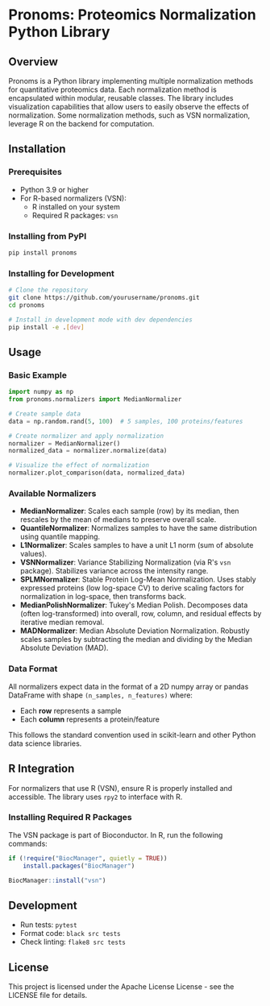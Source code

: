 # Pronoms: Proteomics Normalization Python Library

## Overview
Pronoms is a Python library implementing multiple normalization methods for quantitative proteomics data. Each normalization method is encapsulated within modular, reusable classes. The library includes visualization capabilities that allow users to easily observe the effects of normalization. Some normalization methods, such as VSN normalization, leverage R on the backend for computation.

## Installation

### Prerequisites
- Python 3.9 or higher
- For R-based normalizers (VSN):
  - R installed on your system
  - Required R packages: `vsn`

### Installing from PyPI
```bash
pip install pronoms
```

### Installing for Development
```bash
# Clone the repository
git clone https://github.com/yourusername/pronoms.git
cd pronoms

# Install in development mode with dev dependencies
pip install -e .[dev]
```

## Usage

### Basic Example
```python
import numpy as np
from pronoms.normalizers import MedianNormalizer

# Create sample data
data = np.random.rand(5, 100)  # 5 samples, 100 proteins/features

# Create normalizer and apply normalization
normalizer = MedianNormalizer()
normalized_data = normalizer.normalize(data)

# Visualize the effect of normalization
normalizer.plot_comparison(data, normalized_data)
```

### Available Normalizers
*   **MedianNormalizer**: Scales each sample (row) by its median, then rescales by the mean of medians to preserve overall scale.
*   **QuantileNormalizer**: Normalizes samples to have the same distribution using quantile mapping.
*   **L1Normalizer**: Scales samples to have a unit L1 norm (sum of absolute values).
*   **VSNNormalizer**: Variance Stabilizing Normalization (via R's `vsn` package). Stabilizes variance across the intensity range.
*   **SPLMNormalizer**: Stable Protein Log-Mean Normalization. Uses stably expressed proteins (low log-space CV) to derive scaling factors for normalization in log-space, then transforms back.
*   **MedianPolishNormalizer**: Tukey's Median Polish. Decomposes data (often log-transformed) into overall, row, column, and residual effects by iterative median removal.
*   **MADNormalizer**: Median Absolute Deviation Normalization. Robustly scales samples by subtracting the median and dividing by the Median Absolute Deviation (MAD).

### Data Format
All normalizers expect data in the format of a 2D numpy array or pandas DataFrame with shape `(n_samples, n_features)` where:
- Each **row** represents a sample
- Each **column** represents a protein/feature

This follows the standard convention used in scikit-learn and other Python data science libraries.

## R Integration
For normalizers that use R (VSN), ensure R is properly installed and accessible. The library uses `rpy2` to interface with R.

### Installing Required R Packages
The VSN package is part of Bioconductor. In R, run the following commands:

```R
if (!require("BiocManager", quietly = TRUE))
    install.packages("BiocManager")

BiocManager::install("vsn")
```

## Development
- Run tests: `pytest`
- Format code: `black src tests`
- Check linting: `flake8 src tests`

## License
This project is licensed under the Apache License License - see the LICENSE file for details.
